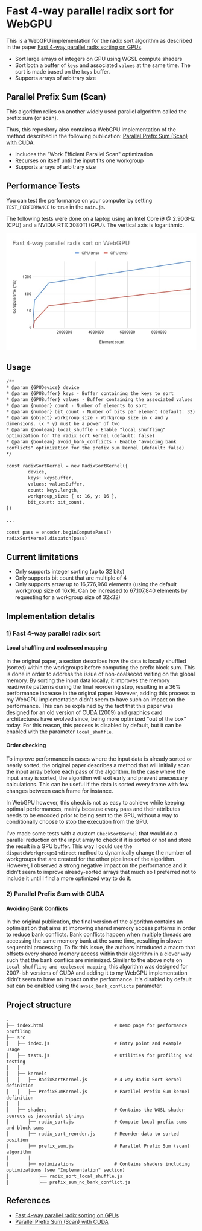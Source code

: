 # Fast 4-way parallel radix sort for WebGPU

This is a WebGPU implementation for the radix sort algorithm as described in the paper [Fast 4-way parallel radix sorting on GPUs](https://www.sci.utah.edu/~csilva/papers/cgf.pdf]).

- Sort large arrays of integers on GPU using WGSL compute shaders
- Sort both a buffer of `keys` and associated `values` at the same time. The sort is made based on the `keys` buffer.
- Supports arrays of arbitrary size

## Parallel Prefix Sum (Scan)

This algorithm relies on another widely used parallel algorithm called the prefix sum (or scan).

Thus, this repository also contains a WebGPU implementation of the method described in the following publication: [Parallel Prefix Sum (Scan) with CUDA](https://www.eecs.umich.edu/courses/eecs570/hw/parprefix.pdf).

- Includes the "Work Efficient Parallel Scan" optimization
- Recurses on itself until the input fits one workgroup
- Supports arrays of arbitrary size

## Performance Tests

You can test the performance on your computer by setting `TEST_PERFORMANCE` to `true` in the `main.js`.

The following tests were done on a laptop using an Intel Core i9 @ 2.90GHz (CPU) and a NVIDIA RTX 3080TI (GPU). The vertical axis is logarithmic.

![results](./results.jpg)

## Usage

```
/**
* @param {GPUDevice} device
* @param {GPUBuffer} keys - Buffer containing the keys to sort
* @param {GPUBuffer} values - Buffer containing the associated values
* @param {number} count - Number of elements to sort
* @param {number} bit_count - Number of bits per element (default: 32)
* @param {object} workgroup_size - Workgroup size in x and y dimensions. (x * y) must be a power of two
* @param {boolean} local_shuffle - Enable "local shuffling" optimization for the radix sort kernel (default: false)
* @param {boolean} avoid_bank_conflicts - Enable "avoiding bank conflicts" optimization for the prefix sum kernel (default: false)
*/

const radixSortKernel = new RadixSortKernel({
        device,
        keys: keysBuffer,
        values: valuesBuffer,
        count: keys.length,
        workgroup_size: { x: 16, y: 16 },
        bit_count: bit_count,
})

...

const pass = encoder.beginComputePass()
radixSortKernel.dispatch(pass)
```

## Current limitations

- Only supports integer sorting (up to 32 bits)
- Only supports bit count that are multiple of 4
- Only supports array up to 16,776,960 elements (using the default workgroup size of 16x16. Can be increased to 67,107,840 elements by requesting for a workgroup size of 32x32)

## Implementation detalis

### 1) Fast 4-way parallel radix sort

#### Local shuffling and coalesced mapping

In the original paper, a section describes how the data is locally shuffled (sorted) within the workgroups before computing the prefix block sum. This is done in order to address the issue of non-coalseced writing on the global memory.
By sorting the input data locally, it improves the memory read/write patterns during the final reordering step, resulting in a 36% performance increase in the original paper.
However, adding this process to my WebGPU implementation didn't seem to have such an impact on the performance. This can be explained by the fact that this paper was designed for an old version of CUDA (2009) and graphics card architectures have evolved since, being more optimized "out of the box" today.
For this reason, this process is disabled by default, but it can be enabled with the parameter `local_shuffle`.

#### Order checking

To improve performance in cases where the input data is already sorted or nearly sorted, the original paper describes a method that will initially scan the input array before each pass of the algorithm. In the case where the input array is sorted, the algorithm will exit early and prevent unecessary calculations. This can be useful if the data is sorted every frame with few changes between each frame for instance.

In WebGPU however, this check is not as easy to achieve while keeping optimal performances, mainly because every pass and their attributes needs to be encoded prior to being sent to the GPU, without a way to conditionally choose to stop the execution from the GPU.

I've made some tests with a custom `CheckSortKernel` that would do a parallel reduction on the input array to check if it is sorted or not and store the result in a GPU buffer. This way I could use the `dispatchWorkgroupsIndirect` method to dynamically change the number of workgroups that are created for the other pipelines of the algorithm.
However, I observed a strong negative impact on the performance and it didn't seem to improve already-sorted arrays that much so I preferred not to include it until I find a more optimized way to do it.

### 2) Parallel Prefix Sum with CUDA

#### Avoiding Bank Conflicts

In the original publication, the final version of the algorithm contains an optimization that aims at improving shared memory access patterns in order to reduce bank conflicts. 
Bank conflicts happen when multiple threads are accessing the same memory bank at the same time, resulting in slower sequential processing.
To fix this issue, the authors introduced a macro that offsets every shared memory access within their algorithm in a clever way such that the bank conflics are minimized.
Similar to the above note on `Local shuffling and coalesced mapping`, this algorithm was designed for 2007-ish versions of CUDA and adding it to my WebGPU implementation didn't seem to have an impact on the performance.
It's disabled by default but can be enabled using the `avoid_bank_conflicts` parameter.

## Project structure

```
.
├── index.html                          # Demo page for performance profiling
├── src
│   ├── index.js                        # Entry point and example usage
│   ├── tests.js                        # Utilities for profiling and testing
│   │
│   ├── kernels                      
│   │   ├── RadixSortKernel.js          # 4-way Radix Sort kernel definition
│   │   ├── PrefixSumKernel.js          # Parallel Prefix Sum kernel definition
│   │   
│   ├── shaders                         # Contains the WGSL shader sources as javascript strings
│       ├── radix_sort.js               # Compute local prefix sums and block sums
│       ├── radix_sort_reorder.js       # Reorder data to sorted position
│       ├── prefix_sum.js               # Parallel Prefix Sum (scan) algorithm   
│       │
│       ├── optimizations               # Contains shaders including optimizations (see "Implementation" section)
│           ├── radix_sort_local_shuffle.js
│           ├── prefix_sum_no_bank_conflict.js      
```

## References

- [Fast 4-way parallel radix sorting on GPUs](https://www.sci.utah.edu/~csilva/papers/cgf.pdf])
- [Parallel Prefix Sum (Scan) with CUDA](https://www.eecs.umich.edu/courses/eecs570/hw/parprefix.pdf)